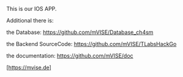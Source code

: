 This is our IOS APP.

Additional there is: 

the Database: https://github.com/mVISE/Database_ch4sm

the Backend SourceCode: https://github.com/mVISE/TLabsHackGo

the documentation: https://github.com/mVISE/doc


[https://mvise.de]
